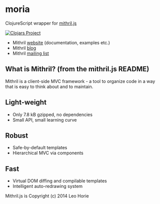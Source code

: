 # moria

ClojureScript wrapper for [mithril.js](https://github.com/lhorie/mithril.js)

[![Clojars Project](https://img.shields.io/clojars/v/moria.svg)](https://clojars.org/moria)

  * Mithril [website](http://mithril.js.org/) (documentation, examples etc.)
  * Mithril [blog](http://lhorie.github.io/mithril-blog)
  * Mithril [mailing list](https://groups.google.com/forum/#!forum/mithriljs)

## What is Mithril? (from the mithril.js README)

Mithril is a client-side MVC framework - a tool to organize code in a way that is easy to think about and to maintain.

## Light-weight

  * Only 7.8 kB gzipped, no dependencies
  * Small API, small learning curve

## Robust

  * Safe-by-default templates
  * Hierarchical MVC via components

## Fast

  * Virtual DOM diffing and compilable templates
  * Intelligent auto-redrawing system

Mithril.js is Copyright (c) 2014 Leo Horie

